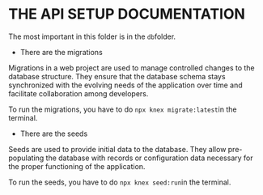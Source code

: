 # THE API SETUP DOCUMENTATION

The most important in this folder is in the `db`folder.

- There are the migrations

Migrations in a web project are used to manage controlled changes to the database structure. They ensure that the database schema stays synchronized with the evolving needs of the application over time and facilitate collaboration among developers.

To run the migrations, you have to do `npx knex migrate:latest`in the terminal.

- There are the seeds

Seeds are used to provide initial data to the database. They allow pre-populating the database with records or configuration data necessary for the proper functioning of the application.

To run the seeds, you have to do `npx knex seed:run`in the terminal.
